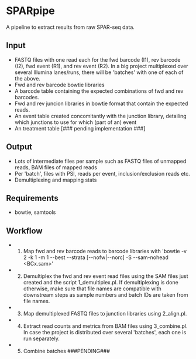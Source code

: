 SPARpipe
========

A pipeline to extract results from raw SPAR-seq data.

Input
-----
* FASTQ files with one read each for the fwd barcode (I1), rev barcode (I2),
  fwd event (R1), and rev event (R2). In a big project multiplexed over several
  Illumina lanes/runs, there will be 'batches' with one of each of the above.
* Fwd and rev barcode bowtie libraries
* A barcode table containing the expected combinations of fwd and rev barcodes.
* Fwd and rev juncion libraries in bowtie format that contain the expected reads.
* An event table created concomitantly with the junction library, detailing which
  junctions to use for which (part of an) event
* An treatment table [### pending implementation ###]

Output
------
* Lots of intermediate files per sample such as FASTQ files of unmapped reads, 
  BAM files of mapped reads
* Per 'batch', files with PSI, reads per event, inclusion/exclusion reads etc.
* Demultiplexing and mapping stats

Requirements
------------
* bowtie, samtools

Workflow
--------
* 1. Map fwd and rev barcode reads to barcode libraries with 
     'bowtie -v 2 -k 1 -m 1 --best --strata [--nofw|--norc] -S --sam-nohead <BC> <FASTQ> <BCx.sam>'
* 2. Demultiplex the fwd and rev event read files using the SAM files just created 
     and the script 1_demultiplex.pl. If demultiplexing is done otherwise, make sure 
     that file names are compatible with downstream steps as sample numbers and batch IDs are
     taken from file names.
* 3. Map demultiplexed FASTQ files to junction libraries using 2_align.pl.
* 4. Extract read counts and metrics from BAM files using 3_combine.pl. In case the
     project is distributed over several 'batches', each one is run separately.
* 5. Combine batches  ###PENDING###
     